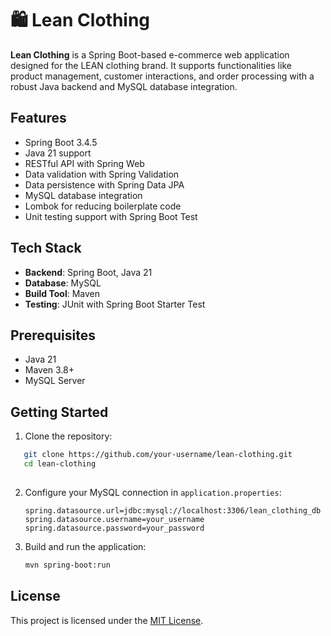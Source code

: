 # 🛍️ Lean Clothing

**Lean Clothing** is a Spring Boot-based e-commerce web application designed for the LEAN clothing brand. It supports functionalities like product management, customer interactions, and order processing with a robust Java backend and MySQL database integration.

## Features

- Spring Boot 3.4.5
- Java 21 support
- RESTful API with Spring Web
- Data validation with Spring Validation
- Data persistence with Spring Data JPA
- MySQL database integration
- Lombok for reducing boilerplate code
- Unit testing support with Spring Boot Test

## Tech Stack

- **Backend**: Spring Boot, Java 21
- **Database**: MySQL
- **Build Tool**: Maven
- **Testing**: JUnit with Spring Boot Starter Test

## Prerequisites

- Java 21
- Maven 3.8+
- MySQL Server

## Getting Started

1. Clone the repository:
``` bash
   git clone https://github.com/your-username/lean-clothing.git
   cd lean-clothing
   
````

2. Configure your MySQL connection in `application.properties`:

   ```properties
   spring.datasource.url=jdbc:mysql://localhost:3306/lean_clothing_db
   spring.datasource.username=your_username
   spring.datasource.password=your_password
   ```

3. Build and run the application:

   ```bash
   mvn spring-boot:run
   ```

## License

This project is licensed under the [MIT License](license.txt).
